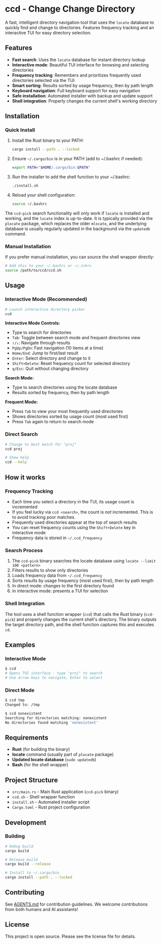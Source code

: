 # ccd - Change Change Directory

A fast, intelligent directory navigation tool that uses the `locate` database to quickly find and change to directories. Features frequency tracking and an interactive TUI for easy directory selection.

## Features

- **Fast search**: Uses the `locate` database for instant directory lookup
- **Interactive mode**: Beautiful TUI interface for browsing and selecting directories
- **Frequency tracking**: Remembers and prioritizes frequently used directories selected via the TUI
- **Smart sorting**: Results sorted by usage frequency, then by path length
- **Keyboard navigation**: Full keyboard support for easy navigation
- **Safe installation**: Automated installer with backup and update support
- **Shell integration**: Properly changes the current shell's working directory

## Installation

### Quick Install

1. Install the Rust binary to your PATH:
   ```bash
   cargo install --path . --locked
   ```

2. Ensure `~/.cargo/bin` is in your PATH (add to ~/.bashrc if needed):
   ```bash
   export PATH="$HOME/.cargo/bin:$PATH"
   ```

3. Run the installer to add the shell function to your ~/.bashrc:
   ```bash
   ./install.sh
   ```

4. Reload your shell configuration:
   ```bash
   source ~/.bashrc
   ```

The `ccd-pick` search functionality will only work if `locate` is installed and working, and the
`locate` index is up-to-date. It is typically provided via the `plocate` package, which replaces
the older `mlocate`, and the underlying database is usually regularly updated in the background
via the `updatedb` command.

### Manual Installation

If you prefer manual installation, you can source the shell wrapper directly:
```bash
# Add this to your ~/.bashrc or ~/.zshrc
source /path/to/ccd/ccd.sh
```

## Usage

### Interactive Mode (Recommended)
```bash
# Launch interactive directory picker
ccd
```

**Interactive Mode Controls:**
- Type to search for directories
- `Tab`: Toggle between search mode and frequent directories view
- `↑/↓`: Navigate through results
- `PgUp/PgDn`: Fast navigation (10 items at a time)
- `Home/End`: Jump to first/last result
- `Enter`: Select directory and change to it
- `Shift+Delete`: Reset frequency count for selected directory
- `q/Esc`: Quit without changing directory

**Search Mode:**
- Type to search directories using the locate database
- Results sorted by frequency, then by path length

**Frequent Mode:**
- Press `Tab` to view your most frequently used directories
- Shows directories sorted by usage count (most used first)
- Press `Tab` again to return to search mode


### Direct Search
```bash
# Change to best match for "proj"
ccd proj

# Show help
ccd --help
```

## How it works

### Frequency Tracking
- Each time you select a directory in the TUI, its usage count is incremented
- If you feel lucky via `ccd <search>`, the count is _not_ incremented. This is to avoid tracking poor matches.
- Frequently used directories appear at the top of search results
- You can reset frequency counts using the `Shift+Delete` key in interactive mode
- Frequency data is stored in `~/.ccd_frequency`

### Search Process
1. The `ccd-pick` binary searches the locate database using `locate --limit 100 <pattern>`
2. Filters results to show only directories
3. Loads frequency data from `~/.ccd_frequency`
4. Sorts results by usage frequency (most used first), then by path length
5. In direct mode: changes to the first directory found
6. In interactive mode: presents a TUI for selection


### Shell Integration
The tool uses a shell function wrapper (`ccd`) that calls the Rust binary (`ccd-pick`) and properly changes the current shell's directory. The binary outputs the target directory path, and the shell function captures this and executes `cd`.

## Examples

### Interactive Mode
```bash
$ ccd
# Opens TUI interface - type "proj" to search
# Use arrow keys to navigate, Enter to select
```

### Direct Mode
```bash
$ ccd tmp
Changed to: /tmp

$ ccd nonexistent
Searching for directories matching: nonexistent
No directories found matching 'nonexistent'
```

## Requirements

- **Rust** (for building the binary)
- **locate** command (usually part of `plocate` package)
- **Updated locate database** (`sudo updatedb`)
- **Bash** (for the shell wrapper)

## Project Structure

- `src/main.rs` - Main Rust application (`ccd-pick` binary)
- `ccd.sh` - Shell wrapper function
- `install.sh` - Automated installer script
- `Cargo.toml` - Rust project configuration

## Development

### Building
```bash
# Debug build
cargo build

# Release build
cargo build --release

# Install to ~/.cargo/bin
cargo install --path . --locked
```

## Contributing

See [AGENTS.md](AGENTS.md) for contribution guidelines. We welcome contributions from both humans and AI assistants!

## License

This project is open source. Please see the license file for details.
